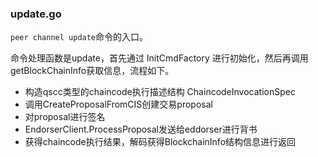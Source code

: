 ### update.go

`peer channel update`命令的入口。

命令处理函数是update，首先通过 InitCmdFactory 进行初始化，然后再调用getBlockChainInfo获取信息，流程如下。

* 构造qscc类型的chaincode执行描述结构 ChaincodeInvocationSpec
* 调用CreateProposalFromCIS创建交易proposal
* 对proposal进行签名
* EndorserClient.ProcessProposal发送给eddorser进行背书
* 获得chaincode执行结果，解码获得BlockchainInfo结构信息进行返回



